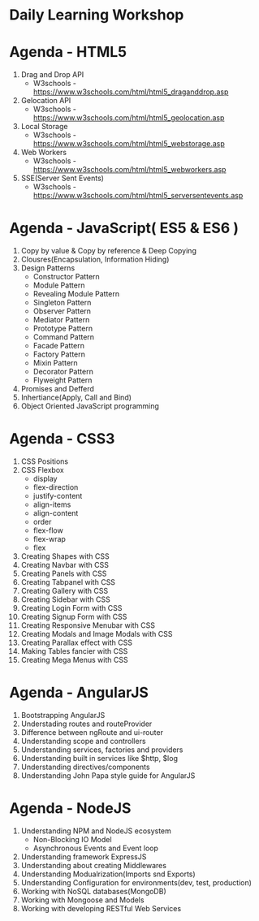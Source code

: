 # Daily Learning Workshop

# Agenda - HTML5
 1. Drag and Drop API
    * W3schools - https://www.w3schools.com/html/html5_draganddrop.asp
 2. Gelocation API
    * W3schools - https://www.w3schools.com/html/html5_geolocation.asp
 3. Local Storage
    * W3schools - https://www.w3schools.com/html/html5_webstorage.asp
 4. Web Workers
    * W3schools - https://www.w3schools.com/html/html5_webworkers.asp
 5. SSE(Server Sent Events)
    * W3schools - https://www.w3schools.com/html/html5_serversentevents.asp
 
# Agenda - JavaScript( ES5 & ES6 )

 1. Copy by value & Copy by reference & Deep Copying
 2. Clousres(Encapsulation, Information Hiding)
 3. Design Patterns
    * Constructor Pattern
    * Module Pattern
    * Revealing Module Pattern
    * Singleton Pattern
    * Observer Pattern
    * Mediator Pattern
    * Prototype Pattern
    * Command Pattern
    * Facade Pattern
    * Factory Pattern
    * Mixin Pattern
    * Decorator Pattern
    * Flyweight Pattern
 4. Promises and Defferd
 5. Inhertiance(Apply, Call and Bind)
 6. Object Oriented JavaScript programming

# Agenda - CSS3

 1. CSS Positions
 2. CSS Flexbox
    * display
    * flex-direction
    * justify-content
    * align-items
    * align-content
    * order
    * flex-flow
    * flex-wrap
    * flex   
3. Creating Shapes with CSS
4. Creating Navbar with CSS
5. Creating Panels with CSS
6. Creating Tabpanel with CSS
7. Creating Gallery with CSS
8. Creating Sidebar with CSS
9. Creating Login Form with CSS
10. Creating Signup Form with CSS
11. Creating Responsive Menubar with CSS
12. Creating Modals and Image Modals with CSS
13. Creating Parallax effect with CSS
14. Making Tables fancier with CSS
15. Creating Mega Menus with CSS

# Agenda - AngularJS
 1. Bootstrapping AngularJS
 2. Understading routes and routeProvider
 3. Difference between ngRoute and ui-router
 3. Understanding scope and controllers
 4. Understanding services, factories and providers
 5. Understanding built in services like $http, $log 
 6. Understanding directives/components 
 7. Understanding John Papa style guide for AngularJS
 
 # Agenda - NodeJS
 
 1. Understanding NPM and NodeJS ecosystem
    * Non-Blocking IO Model
    * Asynchronous Events and Event loop
 2. Understanding framework ExpressJS
 3. Understanding about creating Middlewares
 4. Understanding Modualrization(Imports snd Exports)
 5. Understanding Configuration for environments(dev, test, production)
 6. Working with NoSQL databases(MongoDB)
 7. Working with Mongoose and Models
 8. Working with developing RESTful Web Services
